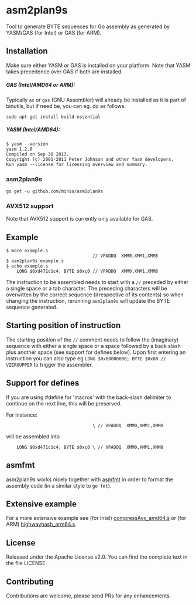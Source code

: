 asm2plan9s
==========

Tool to generate BYTE sequences for Go assembly as generated by YASM/GAS (for Intel) or GAS (for ARM).

Installation
------------

Make sure either YASM or GAS is installed on your platform. Note that YASM takes precedence over GAS if both are
installed.

##### GAS (Intel/AMD64 or ARM):

Typically `as` or `gas` (GNU Assembler) will already be installed as it is part of binutils, but if need be, you can eg.
do as follows:

```
sudo apt-get install build-essential
```

##### YASM (Intel/AMD64):

```
$ yasm --version
yasm 1.2.0
Compiled on Sep 30 2013.
Copyright (c) 2001-2011 Peter Johnson and other Yasm developers.
Run yasm --license for licensing overview and summary.
```

### asm2plan9s

`go get -u github.com/minio/asm2plan9s`

### AVX512 support

Note that AVX512 support is currently only available for GAS.

Example
-------

```
$ more example.s
                                 // VPADDQ  XMM0,XMM1,XMM8
$ asm2plan9s example.s
$ echo example.s
    LONG $0xd471c1c4; BYTE $0xc0 // VPADDQ  XMM0,XMM1,XMM8
```

The instruction to be assembled needs to start with a `//` preceded by either a single space or a tab character.
The preceding characters will be overwitten by the correct sequence (irrespective of its contents) so when changing the
instruction, rerunning `asm2plan9s` will update the BYTE sequence generated.

Starting position of instruction
--------------------------------

The starting position of the `//` comment needs to follow the (imaginary) sequence with either a single space or a space
followed by a back slash plus another space (see support for defines below).
Upon first entering an instruction you can also type eg `LONG $0x00000000; BYTE $0x00 // VZEROUPPER` to trigger the
assembler.

Support for defines
-------------------

If you are using #define for 'macros' with the back-slash delimiter to continue on the next line, this will be
preserved.

For instance:

```
                                 \ // VPADDQ  XMM0,XMM1,XMM8
```

will be assembled into

```
    LONG $0xd471c1c4; BYTE $0xc0 \ // VPADDQ  XMM0,XMM1,XMM8
```

asmfmt
------

asm2plan9s works nicely together with [asmfmt](https://github.com/klauspost/asmfmt) in order to format the assembly
code (in a similar style to `go fmt`).

Extensive example
-----------------

For a more extensive example see (for
Intel) [compressAvx_amd64.s](https://github.com/minio/blake2b-simd/blob/master/compressAvx_amd64.s) or (for
ARM) [highwayhash_arm64.s](https://github.com/minio/highwayhash/blob/master/highwayhash_arm64.s).

License
-------

Released under the Apache License v2.0. You can find the complete text in the file LICENSE.

Contributing
------------

Contributions are welcome, please send PRs for any enhancements.